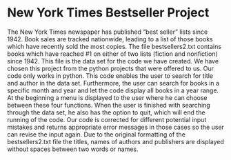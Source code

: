# New York Times Bestseller Project

The New York Times newspaper has published “best seller” lists since 1942.  Book sales are tracked nationwide, leading to a list of those books which have recently sold the most copies. The file bestsellers2.txt contains books which have reached #1 on either of two lists (fiction and nonfiction) since 1942. This file is the data set for the code we have created. We have chosen this project from the python projects that were offered to us. Our code only works in python. This code enables the user to search for title and author in the data set. Furthermore, the user can search for books in a specific month and year and let the code display all books in a year range. At the beginning a menu is displayed to the user where he can choose between these four functions. When the user is finished with searching through the data set, he also has the option to quit, which will end the running of the code. Our code is corrected for different potential input mistakes and returns appropriate error messages in those cases so the user can revise the input again. Due to the original formatting of the bestsellers2.txt file the titles, names of authors and publishers are displayed without spaces between two words or names.
